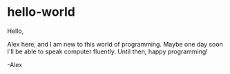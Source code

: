 # hello-world

Hello,

Alex here, and I am new to this world of programming. 
Maybe one day soon I'll be able to speak computer fluently.
Until then, happy programming!

-Alex
